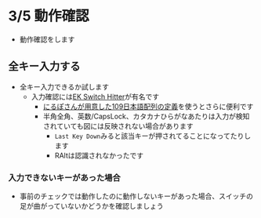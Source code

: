 # 3/5 動作確認

* 動作確認をします

## 全キー入力する

* 全キー入力できるか試します
  * 入力確認には[EK Switch Hitter](https://www.majorgeeks.com/files/details/switch_hitter.html)が有名です
    * [にるぽさんが用意した109日本語配列の定義](https://gist.github.com/nillpo/6ad934290edee2485e948a6e2ea35604)を使うとさらに便利です
    * 半角全角、英数/CapsLock、カタカナひらがなあたりは入力が検知されていても図には反映されない場合があります
      * `Last Key Down`みると該当キーが押されてることになってたりします
      * RAltは認識されなかったです

### 入力できないキーがあった場合

- 事前のチェックでは動作したのに動作しないキーがあった場合、スイッチの足が曲がっていないかどうかを確認しましょう
